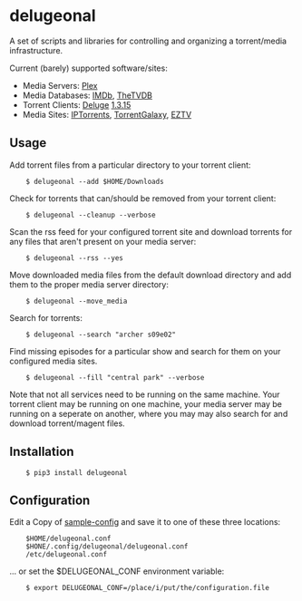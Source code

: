 # delugeonal

A set of scripts and libraries for controlling and organizing a torrent/media infrastructure.

Current (barely) supported software/sites:
- Media Servers: [Plex](https://www.plex.tv/media-server-downloads/#plex-media-server)
- Media Databases: [IMDb](https://www.imdb.com/), [TheTVDB](https://www.thetvdb.com/)
- Torrent Clients: [Deluge](https://deluge-torrent.org/) [1.3.15](https://launchpad.net/deluge/+milestone/1.3.15)
- Media Sites: [IPTorrents](https://iptorrents.com), [TorrentGalaxy](https://torrentgalaxy.to/), [EZTV](https://eztv.re)

## Usage
Add torrent files from a particular directory to your torrent client:
```
    $ delugeonal --add $HOME/Downloads
```
Check for torrents that can/should be removed from your torrent client:
```
    $ delugeonal --cleanup --verbose
```
Scan the rss feed for your configured torrent site and download torrents for any files that aren't present on your media server:
```
    $ delugeonal --rss --yes
```
Move downloaded media files from the default download directory and add them to the proper media server directory:
```
    $ delugeonal --move_media
```
Search for torrents:
```
    $ delugeonal --search "archer s09e02"
```
Find missing episodes for a particular show and search for them on your configured media sites.
```
    $ delugeonal --fill "central park" --verbose
```

Note that not all services need to be running on the same machine.  Your torrent client may be running on one machine, your media server may be running on a seperate on another, where you may  may also search for and download torrent/magent files.

## Installation
```
    $ pip3 install delugeonal
```

## Configuration

Edit a Copy of [sample-config](https://github.com/pgillan145/delugeonal/blob/master/sample-config) and save it to one of these three locations:
```
    $HOME/delugeonal.conf
    $HONE/.config/delugeonal/delugeonal.conf
    /etc/delugeonal.conf
```
 ... or set the $DELUGEONAL\_CONF environment variable:
```
    $ export DELUGEONAL_CONF=/place/i/put/the/configuration.file
```
